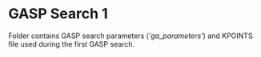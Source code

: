 # GASP Search 1
Folder contains GASP search parameters (*'ga_parameters'*) and KPOINTS file used during the first GASP search.
